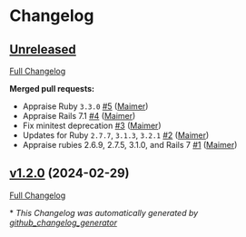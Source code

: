 # Changelog

## [Unreleased](https://github.com/appfolio/ae_check_migrations_load_silently/tree/HEAD)

[Full Changelog](https://github.com/appfolio/ae_check_migrations_load_silently/compare/v1.2.0...HEAD)

**Merged pull requests:**

- Appraise Ruby `3.3.0` [\#5](https://github.com/appfolio/ae_check_migrations_load_silently/pull/5) ([Maimer](https://github.com/Maimer))
- Appraise Rails 7.1 [\#4](https://github.com/appfolio/ae_check_migrations_load_silently/pull/4) ([Maimer](https://github.com/Maimer))
- Fix minitest deprecation [\#3](https://github.com/appfolio/ae_check_migrations_load_silently/pull/3) ([Maimer](https://github.com/Maimer))
- Updates for Ruby `2.7.7`, `3.1.3`, `3.2.1` [\#2](https://github.com/appfolio/ae_check_migrations_load_silently/pull/2) ([Maimer](https://github.com/Maimer))
- Appraise rubies 2.6.9, 2.7.5, 3.1.0, and Rails 7 [\#1](https://github.com/appfolio/ae_check_migrations_load_silently/pull/1) ([Maimer](https://github.com/Maimer))

## [v1.2.0](https://github.com/appfolio/ae_check_migrations_load_silently/tree/v1.2.0) (2024-02-29)

[Full Changelog](https://github.com/appfolio/ae_check_migrations_load_silently/compare/d014f71c11d43388d1d032bc201072298483937b...v1.2.0)



\* *This Changelog was automatically generated by [github_changelog_generator](https://github.com/github-changelog-generator/github-changelog-generator)*
